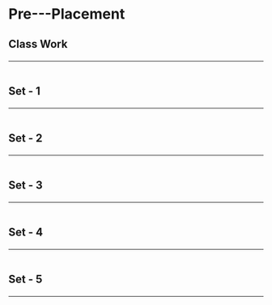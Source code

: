 # Pre---Placement
Class Work <hr><br>
Set - 1 <hr><br>
Set - 2 <hr><br>
Set - 3 <hr><br>
Set - 4 <hr><br>
Set - 5 <hr><br>
-------------------------------------------------------------------------------------------------------------------